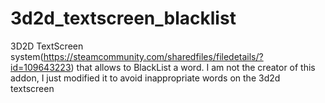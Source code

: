 # 3d2d_textscreen_blacklist
3D2D TextScreen system(https://steamcommunity.com/sharedfiles/filedetails/?id=109643223) that allows to BlackList a word. I am not the creator of this addon, I just modified it to avoid inappropriate words on the 3d2d textscreen
